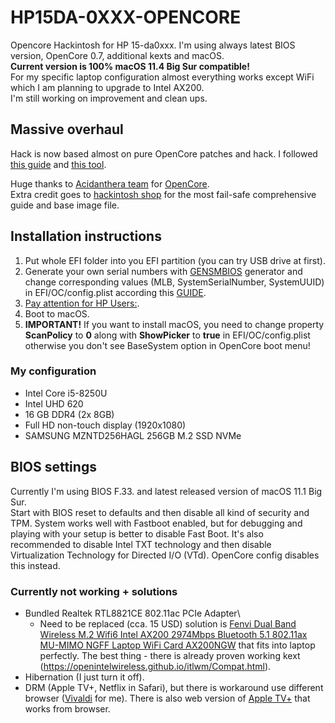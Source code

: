 # HP15DA-0XXX-OPENCORE
Opencore Hackintosh for HP 15-da0xxx. I'm using always latest BIOS version, OpenCore 0.7, additional kexts and macOS.\
**Current version is 100% macOS 11.4 Big Sur compatible!**\
For my specific laptop configuration almost everything works except WiFi which I am planning to upgrade to Intel AX200.\
I'm still working on improvement and clean ups.

## Massive overhaul
Hack is now based almost on pure OpenCore patches and hack. I followed [this guide](https://dortania.github.io/OpenCore-Install-Guide/) and [this tool](https://opencore.slowgeek.com/). 

Huge thanks to [Acidanthera team](https://github.com/acidanthera) for [OpenCore](https://github.com/acidanthera/OpenCorePkg).\
Extra credit goes to [hackintosh shop](https://www.hackintoshshop.com/2810/hackintosh-big-sur-guide/) for the most fail-safe comprehensive guide and base image file.

## Installation instructions

1. Put whole EFI folder into you EFI partition (you can try USB drive at first).
2. Generate your own serial numbers with [GENSMBIOS](https://github.com/corpnewt/GenSMBIOS) generator and change corresponding values (MLB, SystemSerialNumber, SystemUUID) in EFI/OC/config.plist according this [GUIDE](https://dortania.github.io/OpenCore-Install-Guide/config-laptop.plist/kaby-lake.html#starting-point).
3. [Pay attention for HP Users:](https://dortania.github.io/OpenCore-Install-Guide/config-laptop.plist/kaby-lake.html#cleaning-up).
4. Boot to macOS.
5. **IMPORTANT!** If you want to install macOS, you need to change property **ScanPolicy** to **0** along with **ShowPicker** to **true** in EFI/OC/config.plist otherwise you don't see BaseSystem option in OpenCore boot menu!

### My configuration

- Intel Core i5-8250U
- Intel UHD 620
- 16 GB DDR4 (2x 8GB)
- Full HD non-touch display (1920x1080)
- SAMSUNG MZNTD256HAGL 256GB M.2 SSD NVMe

## BIOS settings

Currently I'm using BIOS F.33. and latest released version of macOS 11.1 Big Sur.\
Start with BIOS reset to defaults and then disable all kind of security and TPM.
System works well with Fastboot enabled, but for debugging and playing with your setup is better to disable Fast Boot.
It's also recommended to disable Intel TXT technology and then disable Virtualization Technology for Directed I/O (VTd). OpenCore config disables this instead.

### Currently not working + solutions

- Bundled Realtek RTL8821CE 802.11ac PCIe Adapter\
  - Need to be replaced (cca. 15 USD) solution is [Fenvi Dual Band Wireless M.2 Wifi6 Intel AX200 2974Mbps Bluetooth 5.1 802.11ax MU-MIMO NGFF Laptop WiFi Card AX200NGW](https://www.aliexpress.com/item/4000563277082.html?spm=a2g0o.productlist.0.0.4b394d15rRh1vt&algo_pvid=cb56b6f4-8257-4db8-ab80-e0234487d7cf&algo_expid=cb56b6f4-8257-4db8-ab80-e0234487d7cf-8&btsid=0b0a555816095040205066880eafad&ws_ab_test=searchweb0_0,searchweb201602_,searchweb201603_) that fits into laptop perfectly. The best thing - there is already proven working kext (https://openintelwireless.github.io/itlwm/Compat.html).
- Hibernation (I just turn it off).
- DRM (Apple TV+, Netflix in Safari), but there is workaround use different browser ([Vivaldi](https://vivaldi.com) for me). There is also web version of [Apple TV+](https://tv.apple.com) that works from browser.
